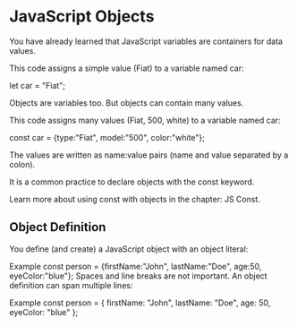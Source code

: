 # JavaScript Objects

You have already learned that JavaScript variables are containers for data values.

This code assigns a simple value (Fiat) to a variable named car:

let car = "Fiat";

Objects are variables too. But objects can contain many values.

This code assigns many values (Fiat, 500, white) to a variable named car:

const car = {type:"Fiat", model:"500", color:"white"};

The values are written as name:value pairs (name and value separated by a colon).

It is a common practice to declare objects with the const keyword.

Learn more about using const with objects in the chapter: JS Const.

## Object Definition

You define (and create) a JavaScript object with an object literal:

Example
const person = {firstName:"John", lastName:"Doe", age:50, eyeColor:"blue"};
Spaces and line breaks are not important. An object definition can span multiple lines:

Example
const person = {
  firstName: "John",
  lastName: "Doe",
  age: 50,
  eyeColor: "blue"
};
